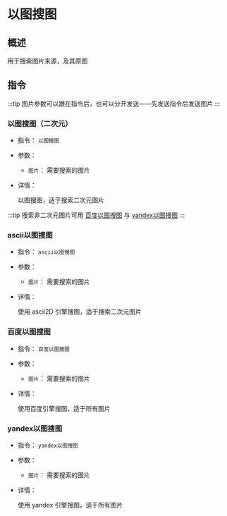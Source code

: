 # 以图搜图

## 概述

用于搜索图片来源，及其原图

## 指令

:::tip
图片参数可以跟在指令后，也可以分开发送——先发送指令后发送图片
:::

### 以图搜图（二次元）

- 指令： `以图搜图`

- 参数：

  - `图片`： 需要搜索的图片

- 详情：

  以图搜图，适于搜索二次元图片

:::tip
搜索非二次元图片可用 [百度以图搜图](#百度以图搜图) 与 [yandex以图搜图](#yandex以图搜图)
:::

### ascii以图搜图

- 指令： `ascii以图搜图`

- 参数：

  - `图片`： 需要搜索的图片

- 详情：

  使用 ascii2D 引擎搜图，适于搜索二次元图片

### 百度以图搜图

- 指令： `百度以图搜图`

- 参数：

  - `图片`： 需要搜索的图片

- 详情：

  使用百度引擎搜图，适于所有图片

### yandex以图搜图

- 指令： `yandex以图搜图`

- 参数：

  - `图片`： 需要搜索的图片

- 详情：

  使用 yandex 引擎搜图，适于所有图片
